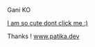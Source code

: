 ﻿

Gani KO 

[I am so cute dont click me :)](https://picsum.photos/id/237/200/300)
 
 Thanks !
 www.patika.dev

 
